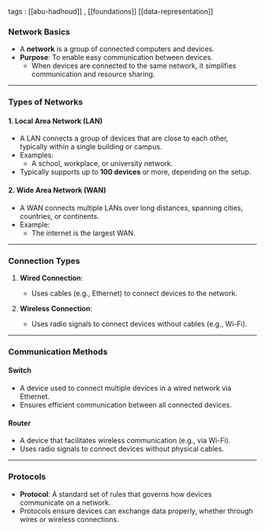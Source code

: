 tags : [[abu-hadhoud]] , [[foundations]]  [[data-representation]]

### **Network Basics**

- A **network** is a group of connected computers and devices.
- **Purpose**: To enable easy communication between devices.
    - When devices are connected to the same network, it simplifies communication and resource sharing.

---

### **Types of Networks**

#### **1. Local Area Network (LAN)**

- A LAN connects a group of devices that are close to each other, typically within a single building or campus.
- Examples:
    - A school, workplace, or university network.
- Typically supports up to **100 devices** or more, depending on the setup.

#### **2. Wide Area Network (WAN)**

- A WAN connects multiple LANs over long distances, spanning cities, countries, or continents.
- Example:
    - The internet is the largest WAN.

---

### **Connection Types**

1. **Wired Connection**:
    
    - Uses cables (e.g., Ethernet) to connect devices to the network.
2. **Wireless Connection**:
    
    - Uses radio signals to connect devices without cables (e.g., Wi-Fi).

---

### **Communication Methods**

#### **Switch**

- A device used to connect multiple devices in a wired network via Ethernet.
- Ensures efficient communication between all connected devices.

#### **Router**

- A device that facilitates wireless communication (e.g., via Wi-Fi).
- Uses radio signals to connect devices without physical cables.

---

### **Protocols**

- **Protocol**: A standard set of rules that governs how devices communicate on a network.
- Protocols ensure devices can exchange data properly, whether through wires or wireless connections.





